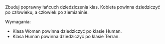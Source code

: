 Zbuduj poprawny łańcuch dziedziczenia klas.
Kobieta powinna dziedziczyć po człowieku, a człowiek po ziemianinie.

Wymagania:

- Klasa Woman powinna dziedziczyć po klasie Human.
- Klasa Human powinna dziedziczyć po klasie Terran.
